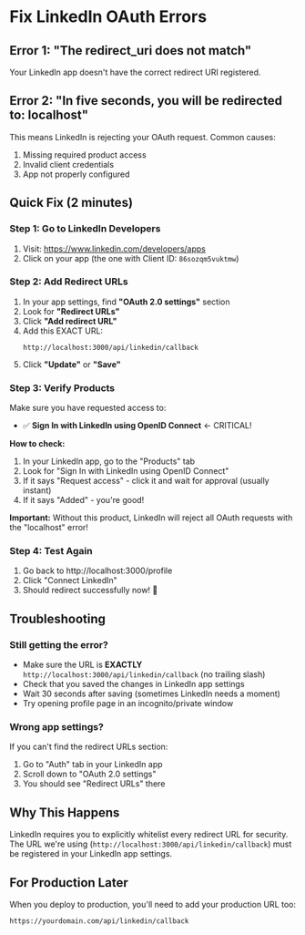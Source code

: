# Fix LinkedIn OAuth Errors

## Error 1: "The redirect_uri does not match"
Your LinkedIn app doesn't have the correct redirect URI registered.

## Error 2: "In five seconds, you will be redirected to: localhost"
This means LinkedIn is rejecting your OAuth request. Common causes:
1. Missing required product access
2. Invalid client credentials
3. App not properly configured

## Quick Fix (2 minutes)

### Step 1: Go to LinkedIn Developers
1. Visit: https://www.linkedin.com/developers/apps
2. Click on your app (the one with Client ID: `86sozqm5vuktmw`)

### Step 2: Add Redirect URLs
1. In your app settings, find **"OAuth 2.0 settings"** section
2. Look for **"Redirect URLs"** 
3. Click **"Add redirect URL"**
4. Add this EXACT URL:
   ```
   http://localhost:3000/api/linkedin/callback
   ```
5. Click **"Update"** or **"Save"**

### Step 3: Verify Products
Make sure you have requested access to:
- ✅ **Sign In with LinkedIn using OpenID Connect** ← CRITICAL!

**How to check:**
1. In your LinkedIn app, go to the "Products" tab
2. Look for "Sign In with LinkedIn using OpenID Connect"
3. If it says "Request access" - click it and wait for approval (usually instant)
4. If it says "Added" - you're good!

**Important:** Without this product, LinkedIn will reject all OAuth requests with the "localhost" error!

### Step 4: Test Again
1. Go back to http://localhost:3000/profile
2. Click "Connect LinkedIn"
3. Should redirect successfully now! 🎉

## Troubleshooting

### Still getting the error?
- Make sure the URL is **EXACTLY** `http://localhost:3000/api/linkedin/callback` (no trailing slash)
- Check that you saved the changes in LinkedIn app settings
- Wait 30 seconds after saving (sometimes LinkedIn needs a moment)
- Try opening profile page in an incognito/private window

### Wrong app settings?
If you can't find the redirect URLs section:
1. Go to "Auth" tab in your LinkedIn app
2. Scroll down to "OAuth 2.0 settings"
3. You should see "Redirect URLs" there

## Why This Happens
LinkedIn requires you to explicitly whitelist every redirect URL for security. The URL we're using (`http://localhost:3000/api/linkedin/callback`) must be registered in your LinkedIn app settings.

## For Production Later
When you deploy to production, you'll need to add your production URL too:
```
https://yourdomain.com/api/linkedin/callback
```
